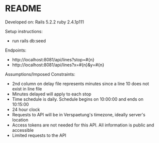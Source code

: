 # README

Developed on:
Rails 5.2.2
ruby 2.4.1p111

Setup instructions:
- run rails db:seed

Endpoints:
- http://localhost:8081/api/lines?stop=#{n}
- http://localhost:8081/api/lines?x=#{n}&y=#{n}


Assumptions/Imposed Constraints:
- 2nd column on delay file represents minutes since a line 10 does not exist in  line file
- Minutes delayed will apply to each stop
- Time schedule is daily. Schedule begins on 10:00:00 and ends on 10:15:00
- 24 hour clock
- Requests to API will be in Verspaetung's timezone, ideally server's location
- Access tokens are not needed for this API. All information is public and accessible
- Limited requests to the API

